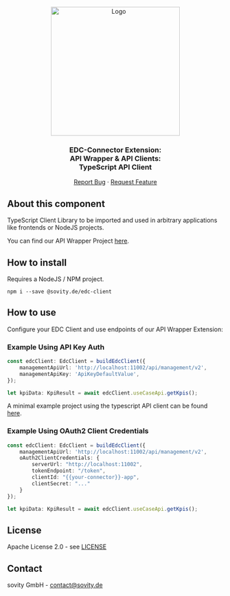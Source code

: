 <!-- PROJECT LOGO -->
<br />
<div align="center">
  <a href="https://github.com/sovity/edc-extensions">
    <img src="https://raw.githubusercontent.com/sovity/edc-ui/main/src/assets/images/sovity_logo.svg" alt="Logo" width="300">
  </a>

<h3 align="center">EDC-Connector Extension:<br />API Wrapper &amp; API Clients:<br />TypeScript API Client</h3>

  <p align="center">
    <a href="https://github.com/sovity/edc-extensions/issues/new?template=bug_report.md">Report Bug</a>
    ·
    <a href="https://github.com/sovity/edc-extensions/issues/new?template=feature_request.md">Request Feature</a>
  </p>
</div>

## About this component

TypeScript Client Library to be imported and used in arbitrary applications like
frontends or NodeJS projects.

You can find our API Wrapper Project
[here](https://github.com/sovity/edc-extensions/tree/main/extensions/wrapper).

## How to install

Requires a NodeJS / NPM project.

```shell script
npm i --save @sovity.de/edc-client
```

## How to use

Configure your EDC Client and use endpoints of our API Wrapper Extension:

### Example Using API Key Auth

```typescript
const edcClient: EdcClient = buildEdcClient({
    managementApiUrl: 'http://localhost:11002/api/management/v2',
    managementApiKey: 'ApiKeyDefaultValue',
});

let kpiData: KpiResult = await edcClient.useCaseApi.getKpis();
```

A minimal example project using the typescript API client can be found
[here](https://github.com/sovity/edc-extensions/tree/main/extensions/wrapper/clients/typescript-client-example).

### Example Using OAuth2 Client Credentials

```typescript
const edcClient: EdcClient = buildEdcClient({
    managementApiUrl: 'http://localhost:11002/api/management/v2',
    oAuth2ClientCredentials: {
        serverUrl: "http://localhost:11002",
        tokenEndpoint: "/token",
        clientId: "{{your-connector}}-app",
        clientSecret: "..."
    }
});

let kpiData: KpiResult = await edcClient.useCaseApi.getKpis();
```

## License

Apache License 2.0 - see
[LICENSE](https://github.com/sovity/edc-extensions/blob/main/LICENSE)

## Contact

sovity GmbH - contact@sovity.de
